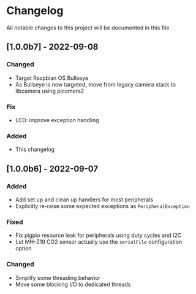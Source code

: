 # Changelog

All notable changes to this project will be documented in this file.

## [1.0.0b7] - 2022-09-08

### Changed

- Target Raspbian OS Bullseye
- As Bullseye is now targeted, move from legacy camera stack to libcamera using picamera2

### Fix

- LCD: improve exception handling

### Added

- This changelog

## [1.0.0b6] - 2022-09-07

### Added

- Add set up and clean up handlers for most peripherals
- Explicitly re-raise some expected exceptions as `PeripheralException`

### Fixed

- Fix pigpio resource leak for peripherals using duty cycles and I2C
- Let MH-Z19 CO2 sensor actually use the `serialFile` configuration option

### Changed

- Simplify some threading behavior
- Move some blocking I/O to dedicated threads
